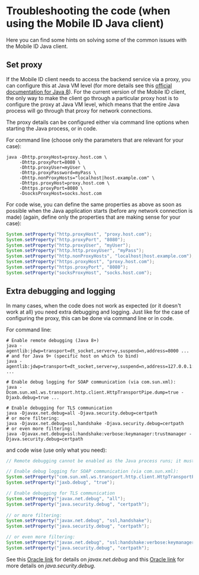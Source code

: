# Troubleshooting the code (when using the Mobile ID Java client)

Here you can find some hints on solving some of the common issues with the Mobile ID Java client.

## Set proxy

If the Mobile ID client needs to access the backend service via a proxy, you can configure this at Java VM level (for more details 
see this [official documentation for Java 8](https://docs.oracle.com/javase/8/docs/technotes/guides/net/proxies.html)). For the 
current version of the Mobile ID client, the only way to make the client go through a particular proxy host is to configure
the proxy at Java VM level, which means that the entire Java process will go through that proxy for network connections.

The proxy details can be configured either via command line options when starting the Java process, or in code.

For command line (choose only the parameters that are relevant for your case):
```shell
java -Dhttp.proxyHost=proxy.host.com \ 
     -Dhttp.proxyPort=8080 \
     -Dhttp.proxyUser=myUser \
     -Dhttp.proxyPassword=myPass \
     -Dhttp.nonProxyHosts="localhost|host.example.com" \
     -Dhttps.proxyHost=proxy.host.com \
     -Dhttps.proxyPort=8080 \
     -DsocksProxyHost=socks.host.com
```
For code wise, you can define the same properties as above as soon as possible when the Java application starts (before any network
connection is made) (again, define only the properties that are making sense for your case):
```java
System.setProperty("http.proxyHost", "proxy.host.com");
System.setProperty("http.proxyPort", "8080");
System.setProperty("http.proxyUser", "myUser");
System.setProperty("http.http.proxyUser", "myPass");
System.setProperty("http.nonProxyHosts", "localhost|host.example.com");
System.setProperty("https.proxyHost", "proxy.host.com");
System.setProperty("https.proxyPort", "8080");
System.setProperty("socksProxyHost", "socks.host.com");
```

## Extra debugging and logging

In many cases, when the code does not work as expected (or it doesn't work at all) you need extra debugging and logging. Just like
for the case of configuring the proxy, this can be done via command line or in code.

For command line:
```shell
# Enable remote debugging (Java 8+)
java -agentlib:jdwp=transport=dt_socket,server=y,suspend=n,address=8000 ...
# and for Java 9+ (specific host on which to bind)
java -agentlib:jdwp=transport=dt_socket,server=y,suspend=n,address=127.0.0.1:8000 ...

# Enable debug logging for SOAP communication (via com.sun.xml):
java -Dcom.sun.xml.ws.transport.http.client.HttpTransportPipe.dump=true -Djaxb.debug=true ...

# Enable debugging for TLS communication
java -Djavax.net.debug=all -Djava.security.debug=certpath
# or more filtering:
java -Djavax.net.debug=ssl,handshake -Djava.security.debug=certpath
# or even more filtering:
java -Djavax.net.debug=ssl:handshake:verbose:keymanager:trustmanager -Djava.security.debug=certpath
```
and code wise (use only what you need):
```java
// Remote debugging cannot be enabled as the Java process runs; it must be done before starting the process

// Enable debug logging for SOAP communication (via com.sun.xml):
System.setProperty("com.sun.xml.ws.transport.http.client.HttpTransportPipe.dump", "true");
System.setProperty("jaxb.debug", "true");

// Enable debugging for TLS communication
System.setProperty("javax.net.debug", "all");
System.setProperty("java.security.debug", "certpath");
    
// or more filtering:
System.setProperty("javax.net.debug", "ssl,handshake");
System.setProperty("java.security.debug", "certpath");

// or even more filtering:
System.setProperty("javax.net.debug", "ssl:handshake:verbose:keymanager:trustmanager");
System.setProperty("java.security.debug", "certpath");
```

See this [Oracle link](https://docs.oracle.com/javase/7/docs/technotes/guides/security/jsse/JSSERefGuide.html#SSLOverview) 
for details on _javax.net.debug_ 
and this [Oracle link](https://docs.oracle.com/javase/8/docs/technotes/guides/security/troubleshooting-security.html) 
for more details on _java.security.debug_. 

